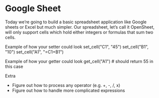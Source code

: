 # Google Sheet

Today we’re going to build a basic spreadsheet application like Google sheets or Excel but
much simpler. Our spreadsheet, let’s call it OpenSheet, will only support cells which hold either
integers or formulas that sum two cells.

Example of how your setter could look
set_cell("C1", "45")
set_cell("B1", "10")
set_cell("A1", "=C1+B1")

Example of how your getter could look
get_cell("A1") # should return 55 in this case

Extra
- Figure out how to process any operator (e.g. +, -, /, x)
- Figure out how to handle more complicated expressions
